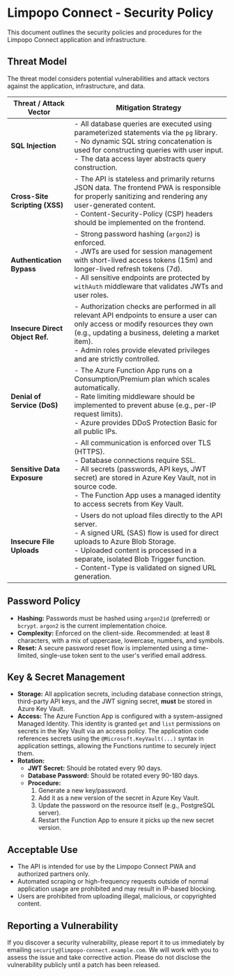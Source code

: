 # Limpopo Connect - Security Policy

This document outlines the security policies and procedures for the Limpopo Connect application and infrastructure.

## Threat Model

The threat model considers potential vulnerabilities and attack vectors against the application, infrastructure, and data.

| Threat / Attack Vector        | Mitigation Strategy                                                                                                                                                                                                                                                             |
| ----------------------------- | ------------------------------------------------------------------------------------------------------------------------------------------------------------------------------------------------------------------------------------------------------------------------------- |
| **SQL Injection**             | - All database queries are executed using parameterized statements via the `pg` library.<br>- No dynamic SQL string concatenation is used for constructing queries with user input.<br>- The data access layer abstracts query construction.                                         |
| **Cross-Site Scripting (XSS)**| - The API is stateless and primarily returns JSON data. The frontend PWA is responsible for properly sanitizing and rendering any user-generated content.<br>- Content-Security-Policy (CSP) headers should be implemented on the frontend.                                        |
| **Authentication Bypass**     | - Strong password hashing (`argon2`) is enforced.<br>- JWTs are used for session management with short-lived access tokens (15m) and longer-lived refresh tokens (7d).<br>- All sensitive endpoints are protected by `withAuth` middleware that validates JWTs and user roles.      |
| **Insecure Direct Object Ref.** | - Authorization checks are performed in all relevant API endpoints to ensure a user can only access or modify resources they own (e.g., updating a business, deleting a market item).<br>- Admin roles provide elevated privileges and are strictly controlled.                  |
| **Denial of Service (DoS)**   | - The Azure Function App runs on a Consumption/Premium plan which scales automatically.<br>- Rate limiting middleware should be implemented to prevent abuse (e.g., per-IP request limits).<br>- Azure provides DDoS Protection Basic for all public IPs.                          |
| **Sensitive Data Exposure**   | - All communication is enforced over TLS (HTTPS).<br>- Database connections require SSL.<br>- All secrets (passwords, API keys, JWT secret) are stored in Azure Key Vault, not in source code.<br>- The Function App uses a managed identity to access secrets from Key Vault. |
| **Insecure File Uploads**     | - Users do not upload files directly to the API server.<br>- A signed URL (SAS) flow is used for direct uploads to Azure Blob Storage.<br>- Uploaded content is processed in a separate, isolated Blob Trigger function.<br>- Content-Type is validated on signed URL generation. |

## Password Policy

-   **Hashing:** Passwords must be hashed using `argon2id` (preferred) or `bcrypt`. `argon2` is the current implementation choice.
-   **Complexity:** Enforced on the client-side. Recommended: at least 8 characters, with a mix of uppercase, lowercase, numbers, and symbols.
-   **Reset:** A secure password reset flow is implemented using a time-limited, single-use token sent to the user's verified email address.

## Key & Secret Management

-   **Storage:** All application secrets, including database connection strings, third-party API keys, and the JWT signing secret, **must** be stored in Azure Key Vault.
-   **Access:** The Azure Function App is configured with a system-assigned Managed Identity. This identity is granted `get` and `list` permissions on secrets in the Key Vault via an access policy. The application code references secrets using the `@Microsoft.KeyVault(...)` syntax in application settings, allowing the Functions runtime to securely inject them.
-   **Rotation:**
    -   **JWT Secret:** Should be rotated every 90 days.
    -   **Database Password:** Should be rotated every 90-180 days.
    -   **Procedure:**
        1.  Generate a new key/password.
        2.  Add it as a new version of the secret in Azure Key Vault.
        3.  Update the password on the resource itself (e.g., PostgreSQL server).
        4.  Restart the Function App to ensure it picks up the new secret version.

## Acceptable Use

-   The API is intended for use by the Limpopo Connect PWA and authorized partners only.
-   Automated scraping or high-frequency requests outside of normal application usage are prohibited and may result in IP-based blocking.
-   Users are prohibited from uploading illegal, malicious, or copyrighted content.

## Reporting a Vulnerability

If you discover a security vulnerability, please report it to us immediately by emailing `security@limpopo-connect.example.com`. We will work with you to assess the issue and take corrective action. Please do not disclose the vulnerability publicly until a patch has been released.